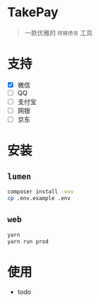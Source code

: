 # TakePay

> 一款优雅的 `转移债务` 工具

# 支持

- [x] 微信
- [ ] QQ
- [ ] 支付宝
- [ ] 网银
- [ ] 京东

# 安装

## `lumen`

```bash
composer install -vvv
cp .env.example .env
```

## `web`

```bash
yarn
yarn run prod
```

# 使用

- todo
